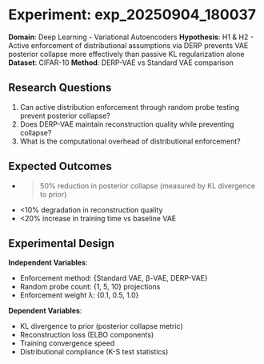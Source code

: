 # Experiment: exp_20250904_180037

**Domain**: Deep Learning - Variational Autoencoders
**Hypothesis**: H1 & H2 - Active enforcement of distributional assumptions via DERP prevents VAE posterior collapse more effectively than passive KL regularization alone
**Dataset**: CIFAR-10
**Method**: DERP-VAE vs Standard VAE comparison

## Research Questions
1. Can active distribution enforcement through random probe testing prevent posterior collapse?
2. Does DERP-VAE maintain reconstruction quality while preventing collapse?
3. What is the computational overhead of distributional enforcement?

## Expected Outcomes
- >50% reduction in posterior collapse (measured by KL divergence to prior)
- <10% degradation in reconstruction quality
- <20% increase in training time vs baseline VAE

## Experimental Design
**Independent Variables**:
- Enforcement method: {Standard VAE, β-VAE, DERP-VAE}
- Random probe count: {1, 5, 10} projections
- Enforcement weight λ: {0.1, 0.5, 1.0}

**Dependent Variables**:
- KL divergence to prior (posterior collapse metric)
- Reconstruction loss (ELBO components)
- Training convergence speed
- Distributional compliance (K-S test statistics)